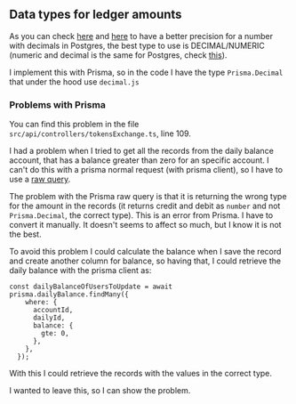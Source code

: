 ## Data types for ledger amounts

As you can check [here](https://prismadb.readthedocs.io/en/latest/data-types/) and [here](https://www.prisma.io/dataguide/postgresql/introduction-to-data-types#numbers-and-numeric-values) to have a better precision for a number with decimals in Postgres, the best type to use is DECIMAL/NUMERIC (numeric and decimal is the same for Postgres, check [this](https://stackoverflow.com/questions/33730538/difference-between-decimal-and-numeric-datatype-in-psql)).

I implement this with Prisma, so in the code I have the type `Prisma.Decimal` that under the hood use `decimal.js`

### Problems with Prisma

You can find this problem in the file `src/api/controllers/tokensExchange.ts`, line 109.

I had a problem when I tried to get all the records from the daily balance account, that has a balance greater than zero for an specific account. I can't do this with a prisma normal request (with prisma client), so I have to use a [raw query](https://www.prisma.io/docs/concepts/components/prisma-client/raw-database-access).

The problem with the Prisma raw query is that it is returning the wrong type for the amount in the records (it returns credit and debit as `number` and not `Prisma.Decimal`, the correct type). This is an error from Prisma. I have to convert it manually. It doesn't seems to affect so much, but I know it is not the best.

To avoid this problem I could calculate the balance when I save the record and create another column for balance, so having that, I could retrieve the daily balance with the prisma client as:

```
const dailyBalanceOfUsersToUpdate = await prisma.dailyBalance.findMany({
    where: {
      accountId,
      dailyId,
      balance: {
        gte: 0,
      },
    },
  });
```

With this I could retrieve the records with the values in the correct type.

I wanted to leave this, so I can show the problem.
